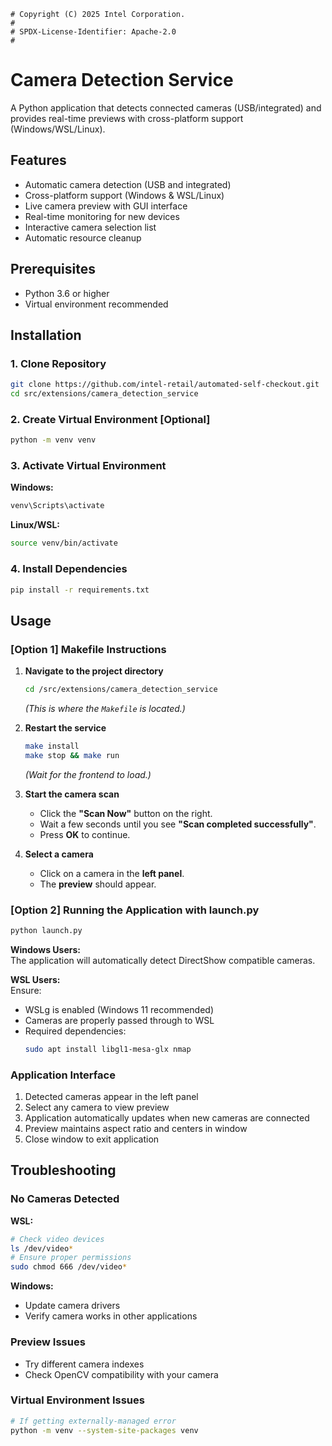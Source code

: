 ```
# Copyright (C) 2025 Intel Corporation. 
# 
# SPDX-License-Identifier: Apache-2.0 
#
```

# Camera Detection Service

A Python application that detects connected cameras (USB/integrated) and provides real-time previews with cross-platform support (Windows/WSL/Linux).

## Features
- Automatic camera detection (USB and integrated)
- Cross-platform support (Windows & WSL/Linux)
- Live camera preview with GUI interface
- Real-time monitoring for new devices
- Interactive camera selection list
- Automatic resource cleanup

## Prerequisites
- Python 3.6 or higher
- Virtual environment recommended

## Installation
### 1. Clone Repository
```bash
git clone https://github.com/intel-retail/automated-self-checkout.git
cd src/extensions/camera_detection_service
```

### 2. Create Virtual Environment [Optional]
```bash
python -m venv venv
```

### 3. Activate Virtual Environment
**Windows:**
```cmd
venv\Scripts\activate
```

**Linux/WSL:**
```bash
source venv/bin/activate
```

### 4. Install Dependencies
```bash
pip install -r requirements.txt 
```

## Usage

### [Option 1] Makefile Instructions

1. **Navigate to the project directory**
   ```bash
   cd /src/extensions/camera_detection_service
   ```
   *(This is where the `Makefile` is located.)*

2. **Restart the service**
   ```bash
   make install
   make stop && make run
   ```
   *(Wait for the frontend to load.)*

3. **Start the camera scan**
   - Click the **"Scan Now"** button on the right.
   - Wait a few seconds until you see **"Scan completed successfully"**.
   - Press **OK** to continue.

4. **Select a camera**
   - Click on a camera in the **left panel**.
   - The **preview** should appear.

### [Option 2] Running the Application with launch.py
```bash
python launch.py
```

**Windows Users:**  
The application will automatically detect DirectShow compatible cameras.

**WSL Users:**  
Ensure:
- WSLg is enabled (Windows 11 recommended)
- Cameras are properly passed through to WSL
- Required dependencies:
  ```bash
  sudo apt install libgl1-mesa-glx nmap
  ```

### Application Interface
1. Detected cameras appear in the left panel
2. Select any camera to view preview
3. Application automatically updates when new cameras are connected
4. Preview maintains aspect ratio and centers in window
5. Close window to exit application

## Troubleshooting

### No Cameras Detected
**WSL:**
```bash
# Check video devices
ls /dev/video*
# Ensure proper permissions
sudo chmod 666 /dev/video*
```

**Windows:**
- Update camera drivers
- Verify camera works in other applications

### Preview Issues
- Try different camera indexes
- Check OpenCV compatibility with your camera

### Virtual Environment Issues
```bash
# If getting externally-managed error
python -m venv --system-site-packages venv
```
